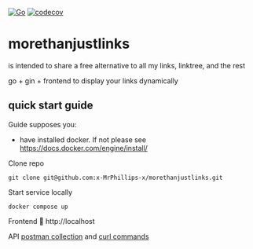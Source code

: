 [![Go](https://github.com/x-MrPhillips-x/morethanjustlinks/actions/workflows/go.yml/badge.svg)](https://github.com/x-MrPhillips-x/morethanjustlinks/actions/workflows/go.yml) [![codecov](https://codecov.io/gh/x-MrPhillips-x/morethanjustlinks/branch/main/graph/badge.svg?token=7YN9SBDGR1)](https://codecov.io/gh/x-MrPhillips-x/morethanjustlinks)

# morethanjustlinks
is intended to share a free alternative to all my links, linktree, and the rest

go + gin + frontend to display your links dynamically

## quick start guide

Guide supposes you: 
- have installed docker. If not please see https://docs.docker.com/engine/install/

Clone repo
```
git clone git@github.com:x-MrPhillips-x/morethanjustlinks.git
```

Start service locally

```
docker compose up
```

Frontend 🚧 http://localhost 

API [postman collection](/curl_and_postman_collection/More%20Than%20Just%20Links.postman_collection.json) and [curl commands](/curl_and_postman_collection/README.md)

